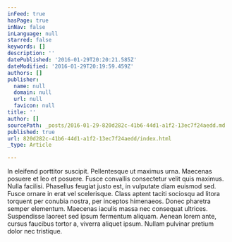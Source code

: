 ```yaml
---
inFeed: true
hasPage: true
inNav: false
inLanguage: null
starred: false
keywords: []
description: ''
datePublished: '2016-01-29T20:20:21.585Z'
dateModified: '2016-01-29T20:19:59.459Z'
authors: []
publisher:
  name: null
  domain: null
  url: null
  favicon: null
title: ''
author: []
sourcePath: _posts/2016-01-29-820d282c-41b6-44d1-a1f2-13ec7f24aedd.md
published: true
url: 820d282c-41b6-44d1-a1f2-13ec7f24aedd/index.html
_type: Article

---
```

In eleifend porttitor suscipit. Pellentesque ut maximus urna. Maecenas posuere et leo et posuere. Fusce convallis consectetur velit quis maximus. Nulla facilisi. Phasellus feugiat justo est, in vulputate diam euismod sed. Fusce ornare in erat vel scelerisque. Class aptent taciti sociosqu ad litora torquent per conubia nostra, per inceptos himenaeos. Donec pharetra semper elementum. Maecenas iaculis massa nec consequat ultrices. Suspendisse laoreet sed ipsum fermentum aliquam. Aenean lorem ante, cursus faucibus tortor a, viverra aliquet ipsum. Nullam pulvinar pretium dolor nec tristique.